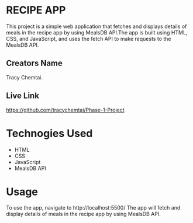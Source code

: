 # RECIPE APP
This project is a simple web application that fetches and displays details of meals in the recipe app by using MealsDB API.The app is built using HTML, CSS, and JavaScript, and uses the fetch API to make requests to the MealsDB API.

## Creators Name
Tracy Chemtai.

## Live Link
https://github.com/tracychemtai/Phase-1-Project

# Technogies Used
* HTML
* CSS
* JavaScript
* MealsDB API

# Usage
To use the app, navigate to http://localhost:5500/ 
The app will fetch and display details of meals in the recipe app by using MealsDB API.


